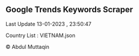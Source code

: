 

## Google Trends Keywords Scraper 
 
Last Update 13-01-2023 , 23:50:47

Country List :
VIETNAM.json



© Abdul Muttaqin 
